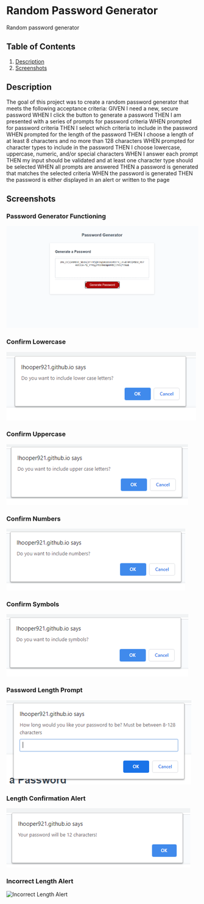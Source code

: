# Random Password Generator
Random password generator

## Table of Contents
1. [Description](#description)
2. [Screenshots](#screenshots)

## Description
The goal of this project was to create a random password generator that meets the following acceptance criteria:
GIVEN I need a new, secure password
WHEN I click the button to generate a password
THEN I am presented with a series of prompts for password criteria
WHEN prompted for password criteria
THEN I select which criteria to include in the password
WHEN prompted for the length of the password
THEN I choose a length of at least 8 characters and no more than 128 characters
WHEN prompted for character types to include in the password
THEN I choose lowercase, uppercase, numeric, and/or special characters
WHEN I answer each prompt
THEN my input should be validated and at least one character type should be selected
WHEN all prompts are answered
THEN a password is generated that matches the selected criteria
WHEN the password is generated
THEN the password is either displayed in an alert or written to the page

## Screenshots

### Password Generator Functioning

![Password Generator Functioning](https://github.com/lhooper921/password-generator-javascript/blob/master/Assets/Screenshots/Screenshots/screenshot1.PNG)

### Confirm Lowercase

![Confirm Lowercase](https://github.com/lhooper921/password-generator-javascript/blob/master/Assets/Screenshots/Screenshots/screenshot2.PNG)

### Confirm Uppercase

![Confirm Uppercase](https://github.com/lhooper921/password-generator-javascript/blob/master/Assets/Screenshots/Screenshots/screenshot3.PNG)

### Confirm Numbers

![Confirm Numbers](https://github.com/lhooper921/password-generator-javascript/blob/master/Assets/Screenshots/Screenshots/screenshot4.PNG)

### Confirm Symbols

![Confirm Symbols](https://github.com/lhooper921/password-generator-javascript/blob/master/Assets/Screenshots/Screenshots/screenshot5.PNG)

### Password Length Prompt

![Password Length Prompt](https://github.com/lhooper921/password-generator-javascript/blob/master/Assets/Screenshots/Screenshots/screenshot6.PNG)

### Length Confirmation Alert

![Length Alert](https://github.com/lhooper921/password-generator-javascript/blob/master/Assets/Screenshots/Screenshots/screenshot7.PNG)

### Incorrect Length Alert

![Incorrect Length Alert
](https://github.com/lhooper921/password-generator-javascript/blob/master/Assets/Screenshots/Screenshots/screenshot8.PNG)








